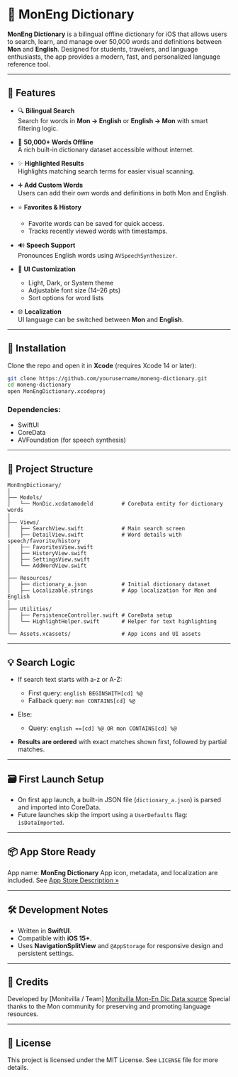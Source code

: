# 📘 MonEng Dictionary

**MonEng Dictionary** is a bilingual offline dictionary for iOS that allows users to search, learn, and manage over 50,000 words and definitions between **Mon** and **English**. Designed for students, travelers, and language enthusiasts, the app provides a modern, fast, and personalized language reference tool.

---

## 🚀 Features

- 🔍 **Bilingual Search**  
  Search for words in **Mon → English** or **English → Mon** with smart filtering logic.

- 🧠 **50,000+ Words Offline**  
  A rich built-in dictionary dataset accessible without internet.

- ✨ **Highlighted Results**  
  Highlights matching search terms for easier visual scanning.

- ➕ **Add Custom Words**  
  Users can add their own words and definitions in both Mon and English.

- ⭐ **Favorites & History**  
  - Favorite words can be saved for quick access.  
  - Tracks recently viewed words with timestamps.

- 🔊 **Speech Support**  
  Pronounces English words using `AVSpeechSynthesizer`.

- 🎨 **UI Customization**  
  - Light, Dark, or System theme  
  - Adjustable font size (14–26 pts)  
  - Sort options for word lists

- 🌐 **Localization**  
  UI language can be switched between **Mon** and **English**.

---

## 📲 Installation

Clone the repo and open it in **Xcode** (requires Xcode 14 or later):

```bash
git clone https://github.com/yourusername/moneng-dictionary.git
cd moneng-dictionary
open MonEngDictionary.xcodeproj
````

### Dependencies:

* SwiftUI
* CoreData
* AVFoundation (for speech synthesis)

---

## 📁 Project Structure

```
MonEngDictionary/
│
├── Models/
│   └── MonDic.xcdatamodeld         # CoreData entity for dictionary words
│
├── Views/
│   ├── SearchView.swift            # Main search screen
│   ├── DetailView.swift            # Word details with speech/favorite/history
│   ├── FavoritesView.swift
│   ├── HistoryView.swift
│   ├── SettingsView.swift
│   └── AddWordView.swift
│
├── Resources/
│   ├── dictionary_a.json           # Initial dictionary dataset
│   ├── Localizable.strings         # App localization for Mon and English
│
├── Utilities/
│   ├── PersistenceController.swift # CoreData setup
│   └── HighlightHelper.swift       # Helper for text highlighting
│
└── Assets.xcassets/                # App icons and UI assets
```

---

## 💡 Search Logic

* If search text starts with a-z or A-Z:

  * First query: `english BEGINSWITH[cd] %@`
  * Fallback query: `mon CONTAINS[cd] %@`

* Else:

  * Query: `english ==[cd] %@ OR mon CONTAINS[cd] %@`

* **Results are ordered** with exact matches shown first, followed by partial matches.

---

## 🗃️ First Launch Setup

* On first app launch, a built-in JSON file (`dictionary_a.json`) is parsed and imported into CoreData.
* Future launches skip the import using a `UserDefaults` flag: `isDataImported`.

---

## 📦 App Store Ready

App name: **MonEng Dictionary**
App icon, metadata, and localization are included.
See [App Store Description »](#)

---

## 🛠 Development Notes

* Written in **SwiftUI**.
* Compatible with **iOS 15+**.
* Uses **NavigationSplitView** and `@AppStorage` for responsive design and persistent settings.

---

## 🙌 Credits

Developed by \[Monitvilla / Team]
[Monitvilla Mon-En Dic Data source](https://github.com/Monitvilla/monitvilla.github.io)
Special thanks to the Mon community for preserving and promoting language resources.

---

## 📄 License

This project is licensed under the MIT License.
See `LICENSE` file for more details.
